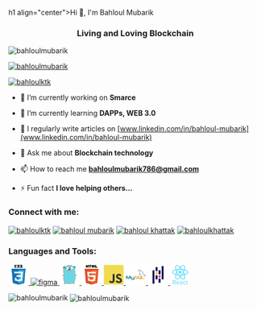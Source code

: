 h1 align="center">Hi 👋, I'm Bahloul Mubarik</h1>
<h3 align="center">Living and Loving Blockchain</h3>

<p align="left"> <img src="https://komarev.com/ghpvc/?username=bahloulmubarik&label=Profile%20views&color=0e75b6&style=flat" alt="bahloulmubarik" /> </p>

<p align="left"> <a href="https://github.com/ryo-ma/github-profile-trophy"><img src="https://github-profile-trophy.vercel.app/?username=bahloulmubarik" alt="bahloulmubarik" /></a> </p>

<p align="left"> <a href="https://twitter.com/bahloulktk" target="blank"><img src="https://img.shields.io/twitter/follow/bahloulktk?logo=twitter&style=for-the-badge" alt="bahloulktk" /></a> </p>

- 🔭 I’m currently working on **Smarce**

- 🌱 I’m currently learning **DAPPs, WEB 3.0**

- 📝 I regularly write articles on [www.linkedin.com/in/bahloul-mubarik](www.linkedin.com/in/bahloul-mubarik)

- 💬 Ask me about **Blockchain technology**

- 📫 How to reach me **bahloulmubarik786@gmail.com**

- ⚡ Fun fact **I love helping others...**

<h3 align="left">Connect with me:</h3>
<p align="left">
<a href="https://twitter.com/bahloulktk" target="blank"><img align="center" src="https://raw.githubusercontent.com/rahuldkjain/github-profile-readme-generator/master/src/images/icons/Social/twitter.svg" alt="bahloulktk" height="30" width="40" /></a>
<a href="https://linkedin.com/in/bahloul mubarik" target="blank"><img align="center" src="https://raw.githubusercontent.com/rahuldkjain/github-profile-readme-generator/master/src/images/icons/Social/linked-in-alt.svg" alt="bahloul mubarik" height="30" width="40" /></a>
<a href="https://fb.com/bahloul khattak" target="blank"><img align="center" src="https://raw.githubusercontent.com/rahuldkjain/github-profile-readme-generator/master/src/images/icons/Social/facebook.svg" alt="bahloul khattak" height="30" width="40" /></a>
<a href="https://instagram.com/bahloulkhattak" target="blank"><img align="center" src="https://raw.githubusercontent.com/rahuldkjain/github-profile-readme-generator/master/src/images/icons/Social/instagram.svg" alt="bahloulkhattak" height="30" width="40" /></a>
</p>

<h3 align="left">Languages and Tools:</h3>
<p align="left"> <a href="https://www.w3schools.com/css/" target="_blank" rel="noreferrer"> <img src="https://raw.githubusercontent.com/devicons/devicon/master/icons/css3/css3-original-wordmark.svg" alt="css3" width="40" height="40"/> </a> <a href="https://www.figma.com/" target="_blank" rel="noreferrer"> <img src="https://www.vectorlogo.zone/logos/figma/figma-icon.svg" alt="figma" width="40" height="40"/> </a> <a href="https://golang.org" target="_blank" rel="noreferrer"> <img src="https://raw.githubusercontent.com/devicons/devicon/master/icons/go/go-original.svg" alt="go" width="40" height="40"/> </a> <a href="https://www.w3.org/html/" target="_blank" rel="noreferrer"> <img src="https://raw.githubusercontent.com/devicons/devicon/master/icons/html5/html5-original-wordmark.svg" alt="html5" width="40" height="40"/> </a> <a href="https://developer.mozilla.org/en-US/docs/Web/JavaScript" target="_blank" rel="noreferrer"> <img src="https://raw.githubusercontent.com/devicons/devicon/master/icons/javascript/javascript-original.svg" alt="javascript" width="40" height="40"/> </a> <a href="https://www.mysql.com/" target="_blank" rel="noreferrer"> <img src="https://raw.githubusercontent.com/devicons/devicon/master/icons/mysql/mysql-original-wordmark.svg" alt="mysql" width="40" height="40"/> </a> <a href="https://pandas.pydata.org/" target="_blank" rel="noreferrer"> <img src="https://raw.githubusercontent.com/devicons/devicon/2ae2a900d2f041da66e950e4d48052658d850630/icons/pandas/pandas-original.svg" alt="pandas" width="40" height="40"/> </a> <a href="https://reactjs.org/" target="_blank" rel="noreferrer"> <img src="https://raw.githubusercontent.com/devicons/devicon/master/icons/react/react-original-wordmark.svg" alt="react" width="40" height="40"/> </a> </p>

<p><img align="left" src="https://github-readme-stats.vercel.app/api/top-langs?username=bahloulmubarik&show_icons=true&locale=en&layout=compact" alt="bahloulmubarik" /></p>

<p>&nbsp;<img align="center" src="https://github-readme-stats.vercel.app/api?username=bahloulmubarik&show_icons=true&locale=en" alt="bahloulmubarik" /></p>

